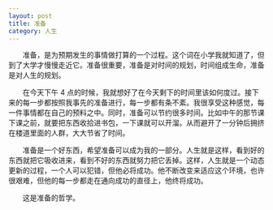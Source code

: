 ```yaml
---
layout: post
title: 准备
category: 人生
---
```


&emsp;&emsp;准备，是为预期发生的事情做打算的一个过程。这个词在小学我就知道了，但到了大学才慢慢走近它。准备很重要，准备是对时间的规划，时间组成生命，准备是对人生的规划。

&emsp;&emsp;在今天下午 4 点的时候，我就想好了在今天剩下的时间里该如何度过。接下来的每一步都按照我事先的准备进行，每一步都有条不紊。我很享受这种感觉，每一件事情都在自己的预料之中。同时，准备可以节约很多时间。比如中午的那节课下课之前，就要把东西收拾进书包，一下课就可以开溜。从而避开了一分钟后拥挤在楼道里面的人群，大大节省了时间。

&emsp;&emsp;准备是一个好东西，希望准备可以成为我的一部分。人生就是这样，看到好的东西就把它吸收进来，看到不好的东西就努力把它丢掉。这样，人生就是一个动态更新的过程，一个人可以犯错，但他必将成功。他不断改变来适应这个环境，也许很艰难，但他的每一步都走在通向成功的直径上，他终将成功。

&emsp;&emsp;这是准备的哲学。